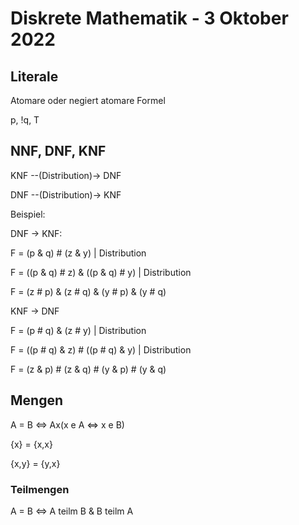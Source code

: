 # Diskrete Mathematik - 3 Oktober 2022

## Literale

Atomare oder negiert atomare Formel

p, !q, T

## NNF, DNF, KNF

KNF --(Distribution)-> DNF

DNF --(Distribution)-> KNF

Beispiel:

DNF -> KNF:

F = (p & q) # (z & y) | Distribution

F = ((p & q) # z) & ((p & q) # y) | Distribution

F = (z # p) & (z # q) & (y # p) & (y # q)

KNF -> DNF

F = (p # q) & (z # y) | Distribution

F = ((p # q) & z) # ((p # q) & y) | Distribution

F = (z & p) # (z & q) # (y & p) # (y & q)

## Mengen

A = B <=> Ax(x e A <=> x e B)

{x} = {x,x}

{x,y} = {y,x}

### Teilmengen

A = B <=> A teilm B & B teilm A
